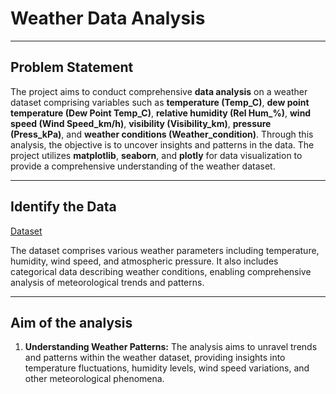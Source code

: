 # Weather Data Analysis
-----

## Problem Statement

The project aims to conduct comprehensive **data analysis** on a weather dataset comprising variables such as **temperature (Temp_C)**, **dew point temperature (Dew Point Temp_C)**, **relative humidity (Rel Hum_%)**, **wind speed (Wind Speed_km/h)**, **visibility (Visibility_km)**, **pressure (Press_kPa)**, and **weather conditions (Weather_condition)**. Through this analysis, the objective is to uncover insights and patterns in the data.
The project utilizes **matplotlib**, **seaborn**, and **plotly** for data visualization to provide a comprehensive understanding of the weather dataset.

-----

## Identify the Data

[Dataset](https://github.com/Tanay-Dwivedi/Weather-Data-Analysis/blob/master/weather.csv)

The dataset comprises various weather parameters including temperature, humidity, wind speed, and atmospheric pressure. It also includes categorical data describing weather conditions, enabling comprehensive analysis of meteorological trends and patterns.

-----

## Aim of the analysis

1. **Understanding Weather Patterns:** The analysis aims to unravel trends and patterns within the weather dataset, providing insights into temperature fluctuations, humidity levels, wind speed variations, and other meteorological phenomena.